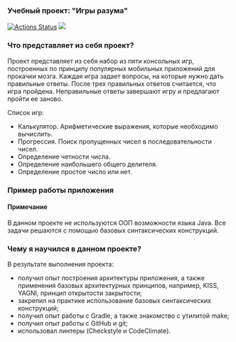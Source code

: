### Учебный проект: "Игры разума"

[![Actions Status](https://github.com/DavidTsyganov/java-project-lvl1/workflows/hexlet-check/badge.svg)](https://github.com/DavidTsyganov/java-project-lvl1/actions) <a href="https://codeclimate.com/github/DavidTsyganov/java-project-lvl1/maintainability"><img src="https://api.codeclimate.com/v1/badges/0eaf51e0a944173a53da/maintainability" /></a>

### Что представляет из себя проект?
Проект представляет из себя набор из пяти консольных игр, построенных по принципу популярных мобильных приложений для прокачки мозга. Каждая игра задает вопросы, на которые нужно дать правильные ответы. После трех правильных ответов считается, что игра пройдена. Неправильные ответы завершают игру и предлагают пройти ее заново. 

Список игр: 
- Калькулятор. Арифметические выражения, которые необходимо вычислить.
- Прогрессия. Поиск пропущенных чисел в последовательности чисел.
- Определение четности числа.
- Определение наибольшего общего делителя.
- Определение простое число или нет.

### Пример работы приложения

#### Примечание
В данном проекте не используются ООП возможности языка Java. Все задачи решаются с помощью базовых синтаксических конструкций. 


### Чему я научился в данном проекте?
В результате выполнения проекта:
- получил опыт построения архитектуры приложения, а также применения базовых архитектурных принципов, например, KISS, YAGNI, принцип открытости закрытости;
- закрепил на практике использование базовых синтаксических конструкций;
- получил опыт работы с Gradle, а также знакомство с утилитой make;
- получил опыт работы с GitHub и git;
- использовал линтеры (Checkstyle и CodeClimate).
